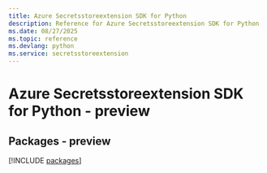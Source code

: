```yaml
---
title: Azure Secretsstoreextension SDK for Python
description: Reference for Azure Secretsstoreextension SDK for Python
ms.date: 08/27/2025
ms.topic: reference
ms.devlang: python
ms.service: secretsstoreextension
---
```

# Azure Secretsstoreextension SDK for Python - preview
## Packages - preview
[!INCLUDE [packages](secretsstoreextension-index.md)]